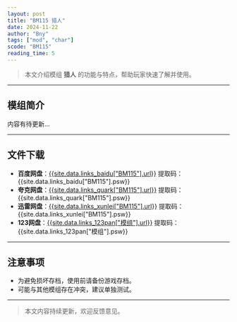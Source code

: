 ```yaml
---
layout: post
title: "BM115 猎人"
date: 2024-11-22
author: "Bny"
tags: ["mod", "char"]
scode: "BM115"
reading_time: 5
---
```


> 本文介绍模组 **猎人** 的功能与特点，帮助玩家快速了解并使用。

---

## 模组简介

内容有待更新...

---

## 文件下载
- **百度网盘**：[{{site.data.links_baidu["BM115"].url}}]({{site.data.links_baidu["BM115"].url}}) 提取码：{{site.data.links_baidu["BM115"].psw}}
- **夸克网盘**：[{{site.data.links_quark["BM115"].url}}]({{site.data.links_quark["BM115"].url}}) 提取码：{{site.data.links_quark["BM115"].psw}}
- **迅雷网盘**：[{{site.data.links_xunlei["BM115"].url}}]({{site.data.links_xunlei["BM115"].url}}) 提取码：{{site.data.links_xunlei["BM115"].psw}}
- **123网盘**：[{{site.data.links_123pan["模组"].url}}]({{site.data.links_123pan["模组"].url}}) 提取码：{{site.data.links_123pan["模组"].psw}}

---

## 注意事项
- 为避免损坏存档，使用前请备份游戏存档。
- 可能与其他模组存在冲突，建议单独测试。

---

> 本文内容持续更新，欢迎反馈意见。
